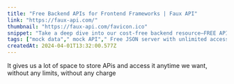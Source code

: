```yaml
---
title: "Free Backend APIs for Frontend Frameworks | Faux API"
link: "https://faux-api.com/"
thumbnail: "https://faux-api.com/favicon.ico"
snippet: "Take a deep dive into our cost-free backend resource—FREE API created for frontend frameworks including Angular, React, and beyond. Give Faux API a try now!"
tags: ["mock data"," mock API"," Free JSON server with unlimited access"]
createdAt: 2024-04-01T13:32:00.577Z
---
```

It gives us a lot of space to store APis and access it anytime we want, without any limits, without any charge
